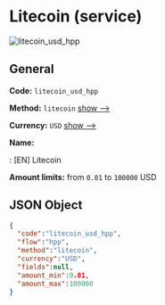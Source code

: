 
# Litecoin (service) 
![litecoin_usd_hpp](https://static.openfintech.io/payment_methods/litecoin_usd_hpp/logo.svg?w=400&c=v0.59.26#w200)  

## General 
 
**Code:** `litecoin_usd_hpp` 
 
**Method:** `litecoin` 
 [show -->](/payment-methods/litecoin/) 
 
**Currency:** `USD` [show -->](/currencies/USD/) 
 
**Name:** 
 
:	[EN] Litecoin 
 
**Amount limits:** from `0.01` to `100000` USD 

## JSON Object 

```json
{
  "code":"litecoin_usd_hpp",
  "flow":"hpp",
  "method":"litecoin",
  "currency":"USD",
  "fields":null,
  "amount_min":0.01,
  "amount_max":100000
}
```  

